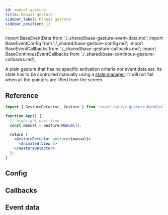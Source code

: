 ```yaml
---
id: manual-gesture
title: Manual gesture
sidebar_label: Manual gesture
sidebar_position: 12
---
```


import BaseEventData from './\_shared/base-gesture-event-data.md';
import BaseEventConfig from './\_shared/base-gesture-config.md';
import BaseEventCallbacks from './\_shared/base-gesture-callbacks.md';
import BaseContinousEventCallbacks from './\_shared/base-continous-gesture-callbacks.md';

A plain gesture that has no specific activation criteria nor event data set. Its state has to be controlled manually using a [state manager](/docs/gestures/state-manager). It will not fail when all the pointers are lifted from the screen.

## Reference

```jsx
import { GestureDetector, Gesture } from 'react-native-gesture-handler';

function App() {
  // highlight-next-line
  const manual = Gesture.Manual();

  return (
    <GestureDetector gesture={manual}>
      <Animated.View />
    </GestureDetector>
  );
}
```

## Config

<BaseEventConfig />

## Callbacks

<BaseEventCallbacks />
<BaseContinousEventCallbacks />

## Event data

<BaseEventData />
